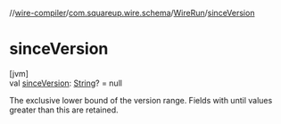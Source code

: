 //[wire-compiler](../../../index.md)/[com.squareup.wire.schema](../index.md)/[WireRun](index.md)/[sinceVersion](since-version.md)

# sinceVersion

[jvm]\
val [sinceVersion](since-version.md): [String](https://kotlinlang.org/api/latest/jvm/stdlib/kotlin/-string/index.html)? = null

The exclusive lower bound of the version range. Fields with until values greater than this are retained.
